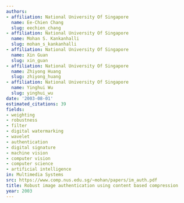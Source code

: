 ```yaml
---
authors:
- affiliation: National University Of Singapore
  name: Ee-Chien Chang
  slug: eechien_chang
- affiliation: National University Of Singapore
  name: Mohan S. Kankanhalli
  slug: mohan_s_kankanhalli
- affiliation: National University Of Singapore
  name: Xin Guan
  slug: xin_guan
- affiliation: National University Of Singapore
  name: Zhiyong Huang
  slug: zhiyong_huang
- affiliation: National University Of Singapore
  name: Yinghui Wu
  slug: yinghui_wu
date: '2003-08-01'
estimated_citations: 39
fields:
- weighting
- robustness
- filter
- digital watermarking
- wavelet
- authentication
- digital signature
- machine vision
- computer vision
- computer science
- artificial intelligence
in: Multimedia Systems
src: https://www.comp.nus.edu.sg/~mohan/papers/im_auth.pdf
title: Robust image authentication using content based compression
year: 2003
---
```

